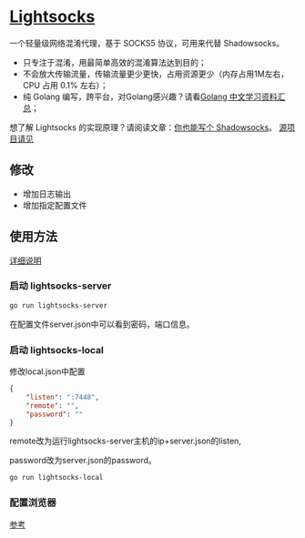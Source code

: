 # [Lightsocks](https://github.com/gwuhaolin/lightsocks)
一个轻量级网络混淆代理，基于 SOCKS5 协议，可用来代替 Shadowsocks。

- 只专注于混淆，用最简单高效的混淆算法达到目的；
- 不会放大传输流量，传输流量更少更快，占用资源更少（内存占用1M左右，CPU 占用 0.1% 左右）；
- 纯 Golang 编写，跨平台，对Golang感兴趣？请看[Golang 中文学习资料汇总](http://go.wuhaolin.cn/)；

想了解 Lightsocks 的实现原理？请阅读文章：[你也能写个 Shadowsocks](https://github.com/gwuhaolin/blog/issues/12)。 
[源项目请见](https://github.com/gwuhaolin/lightsocks)

## 修改

* 增加日志输出
* 增加指定配置文件

## 使用方法

[详细说明](http://www.zsdf.shop/04/12/Lightsocks%E7%8E%AF%E5%A2%83%E9%85%8D%E7%BD%AE/)

### 启动 lightsocks-server

```bash
go run lightsocks-server
```
在配置文件server.json中可以看到密码，端口信息。

### 启动 lightsocks-local

修改local.json中配置
```json
{
	"listen": ":7448",
	"remote": "",
	"password": ""
}
```
remote改为运行lightsocks-server主机的ip+server.json的listen,

password改为server.json的password。

```bash
go run lightsocks-local
```

### 配置浏览器

[参考](https://github.com/gwuhaolin/lightsocks/wiki/%E6%90%AD%E9%85%8D-Chrome-%E4%BD%BF%E7%94%A8)